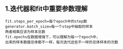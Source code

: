 ## 1.迭代器和fit中重要参数理解
    fit.steps_per_epoch=每个epoch中的step数
    generator.batch_size=每一个step中抽取的样本
    两者相乘应该为样本总数
    fit.epochs在数据增强下，可以理解为每一个epoch中，
    出来的样本数据总体都不一样，每次迭代这些不一样的总体样本的次数